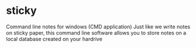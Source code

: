 # sticky
Command line notes for windows (CMD application)
Just like we write notes on sticky paper, this command line software allows you to store notes on a local database created on your hardrive
